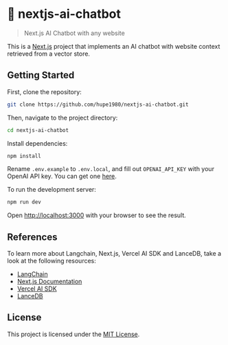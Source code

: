 # 🤖 nextjs-ai-chatbot
> Next.js AI Chatbot with any website

This is a [Next.js](https://nextjs.org/) project that implements an AI chatbot with website context retrieved from a vector store.

## Getting Started

First, clone the repository:

```bash
git clone https://github.com/hupe1980/nextjs-ai-chatbot.git
```

Then, navigate to the project directory:

```bash
cd nextjs-ai-chatbot
```

Install dependencies:

```bash
npm install
```

Rename `.env.example` to `.env.local`, and fill out `OPENAI_API_KEY` with your OpenAI API key. You can get one [here](https://openai.com/blog/openai-api).

To run the development server:

```bash
npm run dev
```

Open [http://localhost:3000](http://localhost:3000) with your browser to see the result.

## References

To learn more about Langchain, Next.js, Vercel AI SDK and LanceDB, take a look at the following resources:

- [LangChain](https://js.langchain.com/)
- [Next.js Documentation](https://nextjs.org/docs)
- [Vercel AI SDK](https://vercel.com/blog/introducing-the-vercel-ai-sdk) 
- [LanceDB](https://example.com/lancedb)

## License
This project is licensed under the [MIT License](LICENSE).